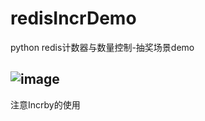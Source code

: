 # redisIncrDemo
python redis计数器与数量控制-抽奖场景demo

![image](https://github.com/pmhgo/redisIncrDemo/blob/master/demo%E7%9A%84%E5%B9%B6%E5%8F%91%E6%B5%8B%E8%AF%95%E7%BB%93%E6%9E%9C.png)
-----------------------------------------
注意Incrby的使用